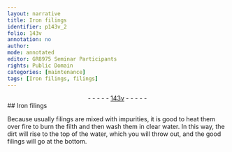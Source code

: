 ```yaml
---
layout: narrative
title: Iron filings
identifier: p143v_2
folio: 143v
annotation: no
author:
mode: annotated
editor: GR8975 Seminar Participants
rights: Public Domain
categories: [maintenance]
tags: [Iron filings, filings]
---
```


 <div class="folio" align="center">- - - - - <a href="http://gallica.bnf.fr/ark:/12148/btv1b10500001g/f292.image" target="_blank">143v</a> - - - - - </div> 
## <span class="material">Iron filings</span>

  <span class="activity"></span> 
 Because usually filings are mixed with impurities, it is good to heat them over fire to burn the filth and then wash them in clear water. In this way, the dirt will rise to the top of the water, which you will throw out, and the good <span class="material">filings</span> will go at the bottom. 
 